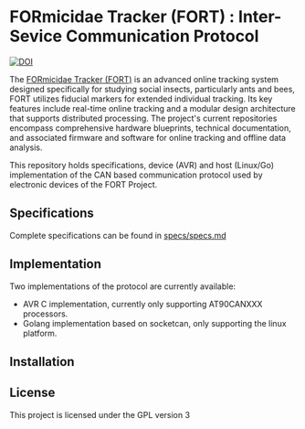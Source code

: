 # FORmicidae Tracker (FORT) : Inter-Sevice Communication Protocol

[![DOI](https://zenodo.org/badge/176954505.svg)](https://zenodo.org/doi/10.5281/zenodo.10019094)


The [FORmicidae Tracker (FORT)](https://formicidae-tracker.github.io) is an advanced online tracking system designed specifically for studying social insects, particularly ants and bees, FORT utilizes fiducial markers for extended individual tracking. Its key features include real-time online tracking and a modular design architecture that supports distributed processing. The project's current repositories encompass comprehensive hardware blueprints, technical documentation, and associated firmware and software for online tracking and offline data analysis.

This repository holds specifications, device (AVR) and host (Linux/Go) implementation of the CAN based communication protocol used by electronic devices of the FORT Project.


## Specifications

Complete specifications can be found in [specs/specs.md](https://github.com/formicidae-tracker/libarke/blob/master/specs/specs.md)

## Implementation

Two implementations of the protocol are currently available:
* AVR C implementation, currently only supporting AT90CANXXX processors.
* Golang implementation based on socketcan, only supporting the linux platform.

## Installation


## License

This project is licensed under the GPL version 3


